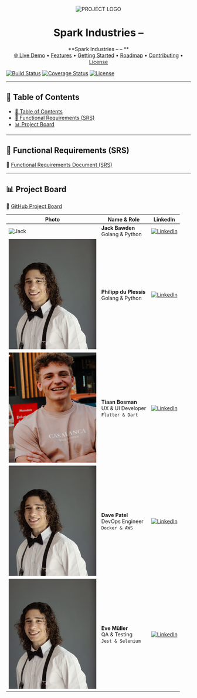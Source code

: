 <!--
  README Template
  Replace all `<PLACEHOLDER>` with your own values.
-->

<p align="center">
  <img src="ASSETS/LOGO.png" alt="PROJECT LOGO" width="200"/>
</p>

<h1 align="center">Spark Industries – <PROJECT_NAME></h1>

<p align="center">
  **Spark Industries – <PROJECT_NAME> – <Short project description goes here>**  
  <br/>
  <a href="https://YOUR_PROJECT_DEMO_URL">🌐 Live Demo</a> •
  <a href="#-features">Features</a> •
  <a href="#-getting-started">Getting Started</a> •
  <a href="#-roadmap">Roadmap</a> •
  <a href="#-contributing">Contributing</a> •
  <a href="#-license">License</a>
</p>

[![Build Status](https://img.shields.io/github/actions/workflow/status/<GITHUB_USER>/<REPO>/ci.yml?style=flat-square)](https://github.com/<GITHUB_USER>/<REPO>/actions)
[![Coverage Status](https://img.shields.io/codecov/c/github/<GITHUB_USER>/<REPO>?style=flat-square)](https://codecov.io/gh/<GITHUB_USER>/<REPO>)
[![License](https://img.shields.io/github/license/<GITHUB_USER>/<REPO>?style=flat-square)](LICENSE)

---

## 📄 Table of Contents

- [📄 Table of Contents](#-table-of-contents)
- [📑 Functional Requirements (SRS)](#-functional-requirements-srs)
- [📊 Project Board](#-project-board)

---

## 📑 Functional Requirements (SRS)

🔗 [Functional Requirements Document (SRS)](`<SRS_LINK>`)

---

## 📊 Project Board

🔗 [GitHub Project Board](`<PROJECT_BOARD_LINK>`)


| Photo                      | Name & Role                                                   | LinkedIn                                                                                                                                                                          |
| -------------------------- | ------------------------------------------------------------- | --------------------------------------------------------------------------------------------------------------------------------------------------------------------------------- |
| ![Jack](images/jack.jpg)   | **Jack Bawden**<br>Golang & Python                            | [![LinkedIn](https://img.shields.io/static/v1?label=LinkedIn\&message=Jack+Bawden\&color=0077B5\&logo=linkedin\&style=flat-square)](https://www.linkedin.com/in/jack-bawden/)                  |
|<img src="Documentation/assets/readmeAssets/philipp.jpg" width=100% height=300> | **Philipp du Plessis**<br>Golang & Python                     | [![LinkedIn](https://img.shields.io/static/v1?label=LinkedIn\&message=Philipp+duPlessis\&color=0077B5\&logo=linkedin\&style=flat-square)](https://www.linkedin.com/in/https://www.linkedin.com/in/philipp-du-plessis-56974b30a//)     |
| <img src="Documentation/assets/readmeAssets/tiaan.jpeg" width=100% height=300>  | **Tiaan Bosman**<br>UX & UI Developer<br>`Flutter & Dart` | [![LinkedIn](https://img.shields.io/static/v1?label=LinkedIn\&message=Tiaan+Bosman\&color=0077B5\&logo=linkedin\&style=flat-square)](https://www.linkedin.com/in/tiaan-bosman-764083220/)         |
| <img src="Documentation/assets/readmeAssets/philipp.jpg" width=100% height=300>    | **Dave Patel**<br>DevOps Engineer<br>`Docker & AWS`           | [![LinkedIn](https://img.shields.io/static/v1?label=LinkedIn\&message=Dave+Patel\&color=0077B5\&logo=linkedin\&style=flat-square)](https://www.linkedin.com/in/dave-patel/)       |
| <img src="Documentation/assets/readmeAssets/philipp.jpg" width=100% height=300> | **Eve Müller**<br>QA & Testing<br>`Jest & Selenium`           | [![LinkedIn](https://img.shields.io/static/v1?label=LinkedIn\&message=Eve+M%C3%BCller\&color=0077B5\&logo=linkedin\&style=flat-square)](https://www.linkedin.com/in/eve-mueller/) |
